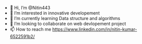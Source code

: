 - 👋 Hi, I’m @Nitin443
- 👀 I’m interested in innovative developement
- 🌱 I’m currently learning Data structure and algorithms
- 💞️ I’m looking to collaborate on web devlopement project
- 📫 How to reach me https://www.linkedin.com/in/nitin-kumar-6522591b2/

<!---
Nitin443/Nitin443 is a ✨ special ✨ repository because its `README.md` (this file) appears on your GitHub profile.
You can click the Preview link to take a look at your changes.
--->
